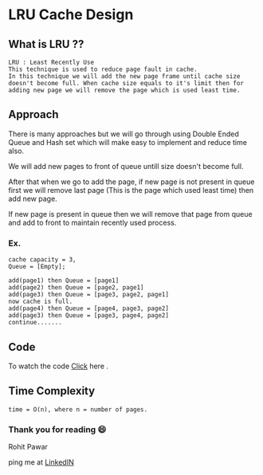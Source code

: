 # LRU Cache Design

## What is LRU ??

    LRU : Least Recently Use
    This technique is used to reduce page fault in cache.
    In this technique we will add the new page frame until cache size doesn't become full. When cache size equals to it's limit then for adding new page we will remove the page which is used least time.

## Approach

There is many approaches but we will go through using Double Ended Queue and Hash set which will make easy to implement and reduce time also.

We will add new pages to front of queue untill size doesn't become full.

After that when we go to add the page,
if new page is not present in queue first we will remove last page (This is the page which used least time) then add new page.

If new page is present in queue then we will remove that page from queue and add to front to maintain recently used process.

### Ex.

    cache capacity = 3,
    Queue = [Empty];

    add(page1) then Queue = [page1]
    add(page2) then Queue = [page2, page1]
    add(page3) then Queue = [page3, page2, page1]
    now cache is full.
    add(page4) then Queue = [page4, page3, page2]
    add(page3) then Queue = [page3, page4, page2]
    continue.......

## Code

To watch the code [Click]() here .

## Time Complexity

    time = O(n), where n = number of pages.

### Thank you for reading :smile:

Rohit Pawar

ping me at [LinkedIN]()
